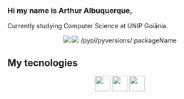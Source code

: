 ### Hi my name is Arthur Albuquerque,
Currently studying Computer Science at UNIP Goiânia.
<div align='center'>
  <img src="https://github-readme-stats.vercel.app/api?username=Arthurosu&show_icons=true&count_private=true&theme=radical">
  <img src="https://github-readme-stats.vercel.app/api/top-langs/?username=Arthurosu&show_icons=true&count_private=true&theme=radical&layout=compact" >
  /pypi/pyversions/:packageName
</div>

## My tecnologies
<div align='center'>
  <img src="https://img.shields.io/badge/HTML5-E34F26?style=for-the-badge&logo=html5&logoColor=white" height="35">
  <img src="https://img.shields.io/badge/CSS3-1572B6?style=for-the-badge&logo=css3&logoColor=dark" height="35">
  <img src="https://img.shields.io/badge//pypi/pyversions/3.5" height="35">
</div>
